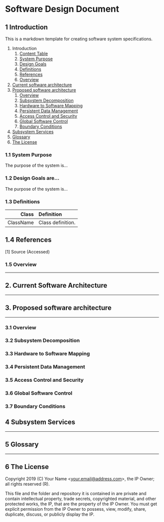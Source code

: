 # Software Design Document

## 1 Introduction

This is a markdown template for creating software system specifications.

1. Introduction
	1. [Content Table](#11-content-table)
	2. [System Purpose](#12-system-purpose)
	3. [Design Goals](#13-design-goals)
	4. [Definitions](#14-definitions)
	5. [References](#15-references)
	6. [Overview](#16-overview)
2. [Current software architecture](#2-current-software-architecture])
3. [Proposed software architecture](#3-proposed-software-architecture)
	1. [Overview](#31-overview)
	2. [Subsystem Decomposition](#32-subsystem-decomposition)
	3. [Hardware to Software Mapping](#33-hardware-to-software-mapping)
	4. [Persistent Data Management](#34-persistent-data-management)
	5. [Access Control and Security](#35-access-control-and-security)
	6. [Global Software Control](#36-global-software-control)
	7. [Boundary Conditions](#37-boundary-conditions)
4. [Subsystem Services](#4-subsystem-services)
5. [Glossary](#5-glossary)
6. [The License](#6-the-license)

### 1.1 System Purpose

The purpose of the system is...

### 1.2 Design Goals are...

The purpose of the system is...

### 1.3 Definitions

|           Class | Definition |
|----------------:|:-----------|
|       ClassName | Class definition. |

## 1.4 References

[1] Source (Accessed)

### 1.5 Overview

---

## 2. Current Software Architecture

---

## 3. Proposed software architecture

---

### 3.1 Overview

### 3.2 Subsystem Decomposition

### 3.3 Hardware to Software Mapping

### 3.4 Persistent Data Management

### 3.5 Access Control and Security

### 3.6 Global Software Control

### 3.7 Boundary Conditions

## 4 Subsystem Services

---

## 5 Glossary

---

## 6 The License

Copyright 2019 (C) Your Name <<your.email@address.com>>, the IP Owner; all rights reserved (R).

This file and the folder and repository it is contained in are private and contain intellectual property, trade secrets, copyrighted material, and other protected works, the IP, that are the property of the IP Owner. You must get explicit permission from the IP Owner to possess, view, modify, share, duplicate, discuss, or publicly display the IP.
